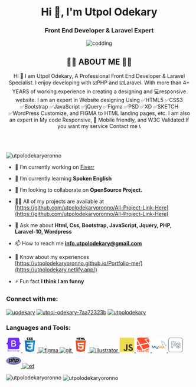 <h1 align="center">Hi 👋, I'm Utpol Odekary</h1>
<h3 align="center">Front End Developer & Laravel Expert</h3>

<p align="center"><img alt="codding" style="width:300;" src="https://gifdb.com/images/high/animated-man-computer-coding-nae6mec378lsg1i3.webp"></p>

<h2 align="center">🙋‍♂️ ABOUT ME 🙋‍♂️</h2>

<p align="center"> Hi 🙏 I am Utpol Odekary, A Professional Front End Developer & Laravel Specialist. 
I enjoy developing with ☑️PHP and ☑️Laravel.
With more than 4+ YEARS of working experience in creating a designing and 💻responsive website. 
I am an expert in Website designing Using ✅HTML5 ✅CSS3 ✅Bootstrap ✅JavaScript ✅jQuery ✅Figma ✅PSD ✅XD ✅SKETCH ✅WordPress Customize, and FIGMA to HTML landing pages, etc. 
I am also an expert in My code Responsive, 📱 Mobile friendly, and W3C Validated.If you want my service Contact me 📞 </p>

</br>
</br>
<p align="left"> <img src="https://komarev.com/ghpvc/?username=utpolodekaryoronno&label=Profile%20views&color=0e75b6&style=flat" alt="utpolodekaryoronno" /> </p>



- 🔭 I’m currently working on [Fiverr](https://www.fiverr.com/utpol_odekary)

- 🌱 I’m currently learning **Spoken English**

- 👯 I’m looking to collaborate on **OpenSource Project.**

- 👨‍💻 All of my projects are available at [https://github.com/utpolodekaryoronno/All-Project-Link-Here](https://github.com/utpolodekaryoronno/All-Project-Link-Here)

- 💬 Ask me about **Html, Css, Bootstrap, JavaScript, Jquery, PHP, Laravel-10, Wordpress**

- 📫 How to reach me **info.utpolodekary@gmail.com**

- 📄 Know about my experiences [https://utpolodekaryoronno.github.io/Portfolio-me/](https://utpolodekary.netlify.app/)

- ⚡ Fun fact **I think I am funny**

<h3 align="left">Connect with me:</h3>
<p align="left">
<a href="https://twitter.com/uodekary" target="blank"><img align="center" src="https://raw.githubusercontent.com/rahuldkjain/github-profile-readme-generator/master/src/images/icons/Social/twitter.svg" alt="uodekary" height="30" width="40" /></a>
<a href="https://linkedin.com/in/utpol-odekary-7aa72323b" target="blank"><img align="center" src="https://raw.githubusercontent.com/rahuldkjain/github-profile-readme-generator/master/src/images/icons/Social/linked-in-alt.svg" alt="utpol-odekary-7aa72323b" height="30" width="40" /></a>
<a href="https://fb.com/utpolodekary" target="blank"><img align="center" src="https://raw.githubusercontent.com/rahuldkjain/github-profile-readme-generator/master/src/images/icons/Social/facebook.svg" alt="utpolodekary" height="30" width="40" /></a>
</p>

<h3 align="left">Languages and Tools:</h3>
<p align="left"> <a href="https://getbootstrap.com" target="_blank" rel="noreferrer"> <img src="https://raw.githubusercontent.com/devicons/devicon/master/icons/bootstrap/bootstrap-plain-wordmark.svg" alt="bootstrap" width="40" height="40"/> </a> <a href="https://www.w3schools.com/css/" target="_blank" rel="noreferrer"> <img src="https://raw.githubusercontent.com/devicons/devicon/master/icons/css3/css3-original-wordmark.svg" alt="css3" width="40" height="40"/> </a> <a href="https://www.figma.com/" target="_blank" rel="noreferrer"> <img src="https://www.vectorlogo.zone/logos/figma/figma-icon.svg" alt="figma" width="40" height="40"/> </a> <a href="https://git-scm.com/" target="_blank" rel="noreferrer"> <img src="https://www.vectorlogo.zone/logos/git-scm/git-scm-icon.svg" alt="git" width="40" height="40"/> </a> <a href="https://www.w3.org/html/" target="_blank" rel="noreferrer"> <img src="https://raw.githubusercontent.com/devicons/devicon/master/icons/html5/html5-original-wordmark.svg" alt="html5" width="40" height="40"/> </a> <a href="https://www.adobe.com/in/products/illustrator.html" target="_blank" rel="noreferrer"> <img src="https://www.vectorlogo.zone/logos/adobe_illustrator/adobe_illustrator-icon.svg" alt="illustrator" width="40" height="40"/> </a> <a href="https://developer.mozilla.org/en-US/docs/Web/JavaScript" target="_blank" rel="noreferrer"> <img src="https://raw.githubusercontent.com/devicons/devicon/master/icons/javascript/javascript-original.svg" alt="javascript" width="40" height="40"/> </a> <a href="https://laravel.com/" target="_blank" rel="noreferrer"> <img src="https://raw.githubusercontent.com/devicons/devicon/master/icons/laravel/laravel-plain-wordmark.svg" alt="laravel" width="40" height="40"/> </a> <a href="https://www.mysql.com/" target="_blank" rel="noreferrer"> <img src="https://raw.githubusercontent.com/devicons/devicon/master/icons/mysql/mysql-original-wordmark.svg" alt="mysql" width="40" height="40"/> </a> <a href="https://www.photoshop.com/en" target="_blank" rel="noreferrer"> <img src="https://raw.githubusercontent.com/devicons/devicon/master/icons/photoshop/photoshop-line.svg" alt="photoshop" width="40" height="40"/> </a> <a href="https://www.php.net" target="_blank" rel="noreferrer"> <img src="https://raw.githubusercontent.com/devicons/devicon/master/icons/php/php-original.svg" alt="php" width="40" height="40"/> </a> <a href="https://www.adobe.com/products/xd.html" target="_blank" rel="noreferrer"> <img src="https://cdn.worldvectorlogo.com/logos/adobe-xd.svg" alt="xd" width="40" height="40"/> </a> </p>

<p><img align="left" src="https://github-readme-stats.vercel.app/api/top-langs?username=utpolodekaryoronno&show_icons=true&locale=en&layout=compact" alt="utpolodekaryoronno" /></p>

<p>&nbsp;<img align="center" src="https://github-readme-stats.vercel.app/api?username=utpolodekaryoronno&show_icons=true&locale=en" alt="utpolodekaryoronno" /></p>
